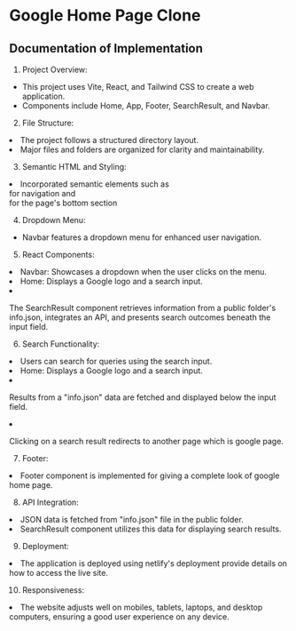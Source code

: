 # Google Home Page Clone

## Documentation of Implementation

1. Project Overview:
 <ul>
 <li>
    This project uses Vite, React, and Tailwind CSS to create a web application.
 </li>
 <li>
    Components include Home, App, Footer, SearchResult, and Navbar.
 </li>
 
 </ul>


2. File Structure:
   <ul>
 <li>
    The project follows a structured directory layout.
 </li>
 <li>
    Major files and folders are organized for clarity and maintainability.
 </li>
 
 </ul>

3. Semantic HTML and Styling:
     <ul>
 <li>
    Incorporated semantic elements such as <nav> for navigation and <footer> for the page's bottom section
 </li>
 
 
 </ul>

4. Dropdown Menu:
<ul>
 <li>
    Navbar features a dropdown menu for enhanced user navigation.
 </li>
 </ul>


5. React Components:
       <ul>
 <li>
    Navbar: Showcases a dropdown when the user clicks on the menu.
 </li>
 <li>
    Home: Displays a Google logo and a search input.
 </li>
 <li>
    
The SearchResult component retrieves information from a public folder's info.json, integrates an API, and presents search outcomes beneath the input field.
 </li>
 
 
 </ul>

6. Search Functionality:
     <ul>
 <li>
    Users can search for queries using the search input.
 </li>
 <li>
    Home: Displays a Google logo and a search input.
 </li>
 <li>
    
Results from a "info.json" data are fetched and displayed below the input field.
 </li>
 <li>
    
Clicking on a search result redirects to another page which is google page.
 </li>
 
 
 </ul>


7. Footer:
       <ul>
 <li>
    Footer component is implemented for giving a complete look of google home page. 
 </li>
 </ul>

8. API Integration:
   <ul>
 <li>
    JSON data is fetched from "info.json" file  in the public folder.
 </li>
 <li>
    SearchResult component utilizes this data for displaying search results.
 </li>
 </ul>



9.  Deployment:
     <ul>
 <li>
    The application is deployed using netlify's deployment provide details on how to access the live site.
 </li>
 </ul>



10.  Responsiveness:
     <ul>
 <li>
    The website adjusts well on mobiles, tablets, laptops, and desktop computers, ensuring a good user experience on any device. 
 </li>
 </ul>

